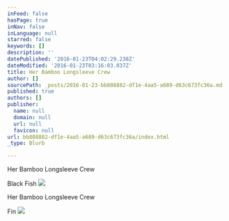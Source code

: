 ```yaml
---
inFeed: false
hasPage: true
inNav: false
inLanguage: null
starred: false
keywords: []
description: ''
datePublished: '2016-01-23T04:02:29.238Z'
dateModified: '2016-01-23T03:16:03.037Z'
title: Her Bamboo Longsleeve Crew
author: []
sourcePath: _posts/2016-01-23-bb808882-df1e-4aa5-a689-d63c673fc36a.md
published: true
authors: []
publisher:
  name: null
  domain: null
  url: null
  favicon: null
url: bb808882-df1e-4aa5-a689-d63c673fc36a/index.html
_type: Blurb

---
```

Her Bamboo Longsleeve Crew

Black Fish
![](https://the-grid-user-content.s3-us-west-2.amazonaws.com/dc1a43be-fb8d-4d98-b88c-ec78166c424f.jpg)

Her Bamboo Longsleeve Crew 

Fin
![](https://the-grid-user-content.s3-us-west-2.amazonaws.com/5219aed1-f3fd-4afc-b67d-2b0bc63662ad.jpg)